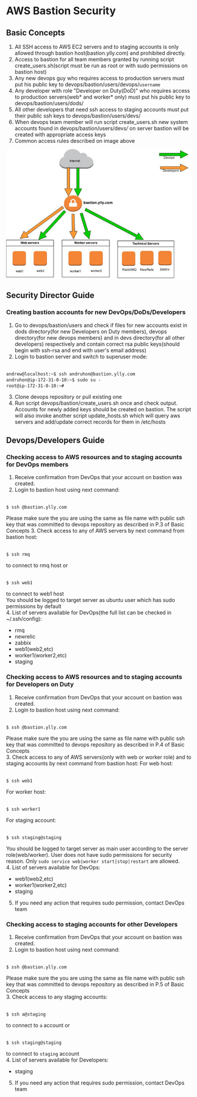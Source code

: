 # AWS Bastion Security

## Basic Concepts

1. All SSH access to AWS EC2 servers and to staging accounts is only allowed through bastion host(bastion.ylly.com) and prohibited directly.
2. Access to bastion for all team members granted by running script create_users.sh(script must be run as root or with sudo permissions on bastion host)
3. Any new devops guy who requires access to production servers must put his public key to devops/bastion/users/devops/`username`
4. Any developer with role "Developer on Duty(DoD)" who requires access to production servers(web* and worker* only) must put his public key to devops/bastion/users/dods/<username>
5. All other developers that need ssh access to staging accounts must put their public ssh keys to devops/bastion/users/devs/<username>
6. When devops team member will run script create_users.sh new system accounts found in devops/bastion/users/dev*s/* on server bastion will be created with appropriate access keys
7. Common access rules described on image above

![AWS bastion access](AWS-access-bastion.jpg)

## Security Director Guide

### Creating bastion accounts for new DevOps/DoDs/Developers

1. Go to devops/bastion/users and check if files for new accounts exist in dods directory(for new Developers on Duty members), devops directory(for new devops members) and in devs directory(for all other developers) respectively and contain correct rsa public keys(should begin with ssh-rsa and end with user's email address)
2. Login to bastion server and switch to superuser mode:
<pre><code>
andrew@localhost:~$ ssh andruhon@bastion.ylly.com
andruhon@ip-172-31-0-10:~$ sudo su -
root@ip-172-31-0-10:~#
</code></pre>
3. Clone devops repository or pull existing one
4. Run script devops/bastion/create_users.sh once and check output. Accounts for newly added keys should be created on bastion. The script will also invoke another script update_hosts.sh which will query aws servers and add/update correct records for them in /etc/hosts 

## Devops/Developers Guide

### Checking access to AWS resources and to staging accounts for DevOps members

1. Receive confirmation from DevOps that your account on bastion was created.
2. Login to bastion host using next command:
<pre><code>
$ ssh <username>@bastion.ylly.com
</code></pre>
Please make sure the <username> you are using the same as file name with public ssh key that was committed to devops repository as described in P.3 of Basic Concepts
3. Check access to any of AWS servers by next command from bastion host:
<pre><code>
$ ssh rmq
</code></pre>
to connect to rmq host or
<pre><code>
$ ssh web1
</code></pre>
to connect to web1 host  
You should be logged to target server as ubuntu user which has sudo permissions by default  
4. List of servers available for DevOps(the full list can be checked in ~/.ssh/config):
   * rmq
   * newrelic
   * zabbix
   * web1(web2,etc) 
   * worker1(worker2,etc)
   * staging

### Checking access to AWS resources and to staging accounts for Developers on Duty

1. Receive confirmation from DevOps that your account on bastion was created.  
2. Login to bastion host using next command:
<pre><code>
$ ssh <username>@bastion.ylly.com
</code></pre>
Please make sure the <username> you are using the same as file name with public ssh key that was committed to devops repository as described in P.4 of Basic Concepts  
3. Check access to any of AWS servers(only with web or worker role) and to staging accounts by next command from bastion host:
For web host:
<pre><code>
$ ssh web1
</code></pre>
For worker host:
<pre><code>
$ ssh worker1
</code></pre>
For staging account:
<pre><code>
$ ssh staging@staging
</code></pre>  
You should be logged to target server as main user according to the server role(web/worker). User does not have sudo permissions for security reason. Only `sudo service web|worker start|stop|restart` are allowed.  
4. List of servers available for DevOps:
   *  web1(web2,etc)
   *  worker1(worker2,etc)
   *  staging  
5. If you need any action that requires sudo permission, contact DevOps team

### Checking access to staging accounts for other Developers

1. Receive confirmation from DevOps that your account on bastion was created.  
2. Login to bastion host using next command:
<pre><code>
$ ssh <username>@bastion.ylly.com
</code></pre>
Please make sure the <username> you are using the same as file name with public ssh key that was committed to devops repository as described in P.5 of Basic Concepts  
3. Check access to any staging accounts:
<pre><code>
$ ssh a@staging
</code></pre>
to connect to `a` account or
<pre><code>
$ ssh staging@staging
</code></pre>
to connect to `staging` account  
4. List of servers available for Developers:
   *  staging  
5. If you need any action that requires sudo permission, contact DevOps team
